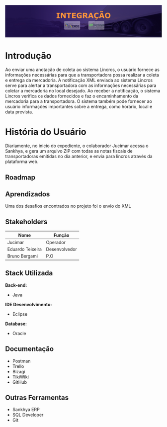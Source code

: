 <div align="center">
<img src="https://github.com/EDUARDO-TEIXEIRA/Personalizacao-CIVITT/blob/0877a84391e1809bb9f6236a9f51779cae3c4d41/M%C3%ADdias/_imagensProjeto/Integra%C3%A7%C3%A3o%20Lincros/capa-projeto.png">
</div>

# Introdução

Ao enviar uma anotação de coleta ao sistema Lincros, o usuário fornece as informações necessárias para que a transportadora possa realizar a coleta e entrega da mercadoria. A notificação XML enviada ao sistema Lincros serve para alertar a transportadora com as informações necessárias para coletar a mercadoria no local desejado.
Ao receber a notificação, o sistema Lincros verifica os dados fornecidos e faz o encaminhamento da mercadoria para a transportadora. O sistema também pode fornecer ao usuário informações importantes sobre a entrega, como horário, local e data prevista.

# História do Usuário
Diariamente, no inicio do expediente, o colaborador Jucimar acessa o Sankhya, e gera um arquivo ZIP com todas as notas fiscais de transportadoras emitidas no dia anterior, e envia para lincros através da plataforma web.

## Roadmap

## Aprendizados
Uma dos desafios encontrados no projeto foi o envio do XML 

## Stakeholders

| Nome |Função   |
| ------------ | ------------ |
| Jucimar | Operador  |
| Eduardo Teixeira  |  Desenvolvedor |
| Bruno Bergami  | P.O  |


## Stack Utilizada
**Back-end:** 
- Java

**IDE Desenvolvimento:**
- Eclipse

**Database:**
- Oracle

## Documentação
- Postman
- Trello
- Bizagi
- TikiWiki
- GitHub

## Outras Ferramentas
- Sankhya ERP
- SQL Developer
- Git
